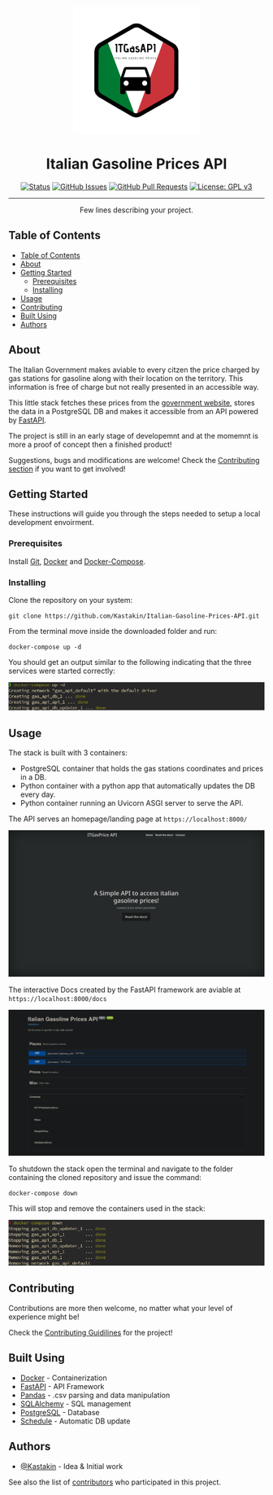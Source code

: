 <div align="center">
    <img src="docs/images/logo.png" width=250>
</div>

<h1 align="center">Italian Gasoline Prices API</h1>

<div align="center">

  [![Status](https://img.shields.io/badge/status-active-success.svg)]() 
  [![GitHub Issues](https://img.shields.io/github/issues/Kastakin/Italian-Gasoline-Prices-API.svg)](https://github.com/Kastakin/Italian-Gasoline-Prices-API/issues)
  [![GitHub Pull Requests](https://img.shields.io/github/issues-pr/Kastakin/Italian-Gasoline-Prices-API.svg)](https://github.com/Kastakin/Italian-Gasoline-Prices-API/pulls)
  [![License: GPL v3](https://img.shields.io/badge/License-GPLv3-informational.svg)](/LICENSE)

</div>

---

<p align="center"> Few lines describing your project.
    <br> 
</p>

## Table of Contents

- [Table of Contents](#table-of-contents)
- [About](#about)
- [Getting Started](#getting-started)
  - [Prerequisites](#prerequisites)
  - [Installing](#installing)
- [Usage](#usage)
- [Contributing](#contributing)
- [Built Using](#built-using)
- [Authors](#authors)

## About

The Italian Government makes aviable to every citzen the price charged by gas stations for gasoline along with their location on the territory. This information is free of charge but not really presented in an accessible way.

This little stack fetches these prices from the [government website](https://www.sviluppoeconomico.gov.it/index.php/it/open-data/elenco-dataset/2032336-carburanti-prezzi-praticati-e-anagrafica-degli-impianti), stores the data in a PostgreSQL DB and makes it accessible from an API powered by [FastAPI](https://fastapi.tiangolo.com/).

The project is still in an early stage of developemnt and at the momemnt is more a proof of concept then a finished product!

Suggestions, bugs and modifications are welcome! Check the [Contributing section](#contributing) if you want to get involved!

## Getting Started

These instructions will guide you through the steps needed to setup a local development envoirment.

### Prerequisites

Install [Git](https://git-scm.com/book/en/v2/Getting-Started-Installing-Git), [Docker](https://docs.docker.com/get-docker/) and [Docker-Compose](https://docs.docker.com/compose/install/).

### Installing

Clone the repository on your system:

```[bash]
git clone https://github.com/Kastakin/Italian-Gasoline-Prices-API.git
```

From the terminal move inside the downloaded folder and run:

```[bash]
docker-compose up -d
```

You should get an output similar to the following indicating that the three services were started correctly:

![Launching the stack](docs/images/compose_up.png)

## Usage

The stack is built with 3 containers:

- PostgreSQL container that holds the gas stations coordinates and prices in a DB.
- Python container with a python app that automatically updates the DB every day.
- Python container running an Uvicorn ASGI server to serve the API.

The API serves an homepage/landing page at `https://localhost:8000/`

![API Homepage](docs/images/home.png)

The interactive Docs created by the FastAPI framework are aviable at `https://localhost:8000/docs`

![API Docs](docs/images/docs.png)

To shutdown the stack open the terminal and navigate to the folder containing the cloned repository and issue the command:

```[bash]
docker-compose down
```

This will stop and remove the containers used in the stack:

![Shutting down the stack](docs/images/compose_down.png)

## Contributing

Contributions are more then welcome, no matter what your level of experience might be!

Check the [Contributing Guidilines](/CONTRIBUTING.md) for the project!

## Built Using

- [Docker](https://www.docker.com/) - Containerization
- [FastAPI](https://fastapi.tiangolo.com/) - API Framework
- [Pandas](https://pandas.pydata.org/) - .csv parsing and data manipulation
- [SQLAlchemy](https://www.sqlalchemy.org/) - SQL management
- [PostgreSQL](https://www.postgresql.org/) - Database
- [Schedule](https://pypi.org/project/schedule/) - Automatic DB update

## Authors

- [@Kastakin](https://github.com/kastakin) - Idea & Initial work

See also the list of [contributors](https://github.com/Kastakin/Italian-Gasoline-Prices-API/graphs/contributors) who participated in this project.
